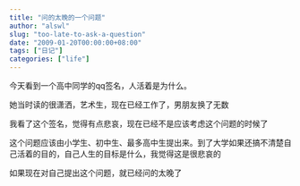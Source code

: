 ```yaml
---
title: "问的太晚的一个问题"
author: "alswl"
slug: "too-late-to-ask-a-question"
date: "2009-01-20T00:00:00+08:00"
tags: ["日记"]
categories: ["life"]
---
```


今天看到一个高中同学的qq签名，人活着是为什么。

她当时读的很潇洒，艺术生，现在已经工作了，男朋友换了无数

我看了这个签名，觉得有点悲哀，现在已经不是应该考虑这个问题的时候了

这个问题应该由小学生、初中生、最多高中生提出来。到了大学如果还搞不清楚自己活着的目的，自己人生的目标是什么，我觉得这是很悲哀的

如果现在对自己提出这个问题，就已经问的太晚了
